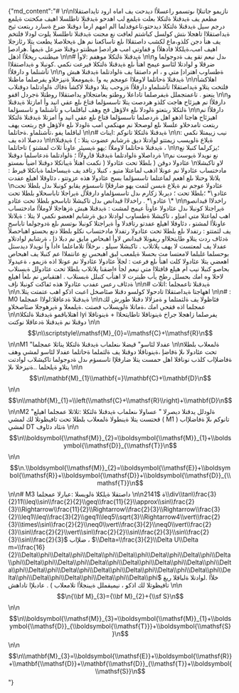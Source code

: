 {"md_content":"#  \n\nنازيمو جاتنلإا ىوتسمو راعسلأا ديدحت يف اماه ارود تايداصتقلاا مظعم يف ةيدقنلا ةلتكلا بعلت ةيلمع لب اهدحو ةيدقنلا تاطلسلا اهيف مكحتت ةيلمع درجم سيل ةيدقنلا ةلتكلا ديدحتو،تاعوفدلما الم امهم ارمأ دوقنلا ضرع ةسارد ربتعت ثيح ةيداصتقلاا تاهجلا ىتش كولسل كباشتم لعافت نع مجنت ةيدقنلا تاطلسلا يلوت لودلا فلتخم يف هنأ دجن كلذو،ماع لكشب داصتقلاا ىلع تاساكعنا نم هل ةيحلاصلا يطعت يتلا رئازجلا اهيف امب،ةيلكلا فادهلأا و قفاوتي امب هرادصإ ميظنتو دوقنلا ضرعل ةيمهأ .هرادصإ ميظنتب ريخلأا اذهل  \n\n# ةيدقنلا ةلتكلا موهفم :لاوأ  \n\nىدل نيعم تقو يف ةدوجولما و ضرقلا و لوادتلا لئاسو عيمج اهنأ ىلع ةيدقنلا ةلتكلا فيرعت نكمي .كونبلا و ةيداصتقلاا تآشنلما و دارفلأا  \n\nةطساوب اهترادإ متي و ، ام داصتقا يف ةلوادتلما ةيدقنلا هبش و ةيدقنلا ةحاتلما لاوملاا عومجم يه وا .ةيمومعلا ةنيزخلاو يفرصلما ماظنلا  \n\nاهلاكشأ فلتخت يتلاو ةيداصتقلاا تآشنلماو دارفلأا ةزوحب يتلا دوقنلا لاكشأ ةفاك ةلوادتلما دوقنلاب ينعنو . تاعمتجملل ةيفرصلما تاداعلا روطتو يعامتجلااو يداصتقلاا روطتلا ةجردل اقفو  \n\nو دارفلأا نم هيزئاح هاجت كلذو هردصت يتلا تاسسؤلما قتاع ىلع عقي انيد وأ امازتلا ةيدقنلا ةلتكلا ربتعتو ةلودلا ىلع ءلاؤهل قح وهف لباقلماب و تآشنلما و تاسسؤلما  \n\nدارفلأا نم اهيزئاح هاجتا اذهو اهل ةردصلما تاسسؤلما قتاع ىلع عقي انيد وأ امزتلا ةيدقنلا ةلتكلا ربتعت تامدخلاو علسلا ىلع لوصحلا نم مهنكمي امب ةلودلا ىلع ءلاؤهل قح ربتعت يهف لباقلما يفو ،تآشنلماو .ةحاتلما  \n\n# ةيدقنلا ةلتكلا تانوكم :ايناث  \n\n: نيب زييمتلا نكمي ددصلا اذه يف  \n\nةيلاع ةلويسب زيمتتو لوادتلا ديق ةرشابم عضوت يتلا : ) ةيدقنلا تاحاتلما ( ةيدقنلا ةحاتلما لاوملأا :يهو ةيسيئر عاونأ ثلاث لمشتو ،  \n\n؛يزكرلما كنبلا نع ةرداصلاو ةلوادتلما ةيدقنلا قارولأا ؛ ةلوادتلما ةدعاسلما دوقنلا   \nنع نويدلا ةيوست نم نكمت اهنلأ ةيباتكلا دوقنلا اضيأ ىمستو ) عئادولا دوقن ( بلطلا تحت عئادولا   \nلاو تاكبشلا مادختساب عئادولا نم عونلا اذهب لماعتلا متيو ، كنبلا رتافد يف ةيبساحلما ةباتكلا قيرط : يلاتلا وحنلا ىلع اهعم لماعتلما تاسسؤلما بسح عئادولا هذه عزوتتو ، دئاوقلا اهيلع عفدت   \nعئادولا عوجم نم ةيلاع ةبسن لثمت يهو ضارقلإا تاسسؤم يقابو كونبلا ىدل بلطلا تحت عئادو \\* ؛بلطلا تحت ؛ ديربلا زكارم ىدل تاسسؤلماو دارفلأل ةيراجلا تاباسحلاو بلطلا تحت عئادو \\* . راخدلاا قيدانص ىدل تاكيشلا تاباسحو بلطلا تحت عئادو \\*  \n\nراخدلاا قيدانصو ةيراجتلا كونبلا ىدل عئادولا عاونأ عيمج لمشت : ةيدقنلا هبش ةزهاجلا لاوملأا مادختساب اهب لماعتلا متي امنإو ، تاكيشلا ةطساوب لوادتلا ديق ةرشابم اهعضو نكمي لا يتلا : ةيلاتلا عاونلأا لمشتو ، دئاوفلا اهيلع عفدتو رتافدلا وأ ةيراجتلا كونبلا ىوتسم ىلع ةدوجولما تاباسح يف لثمتتو : رتفدلا ىلع بلطلا تحت عئادولا رتفدلا مادختساب نكلو بلطلا دنع بحستو اهباحصلأ ةدئاف ردت يتلاو طايتحلااو ريفوتلا قيدانص لاوأ اهبحاص مايق نم دبلا ذإ ، ةرشابم لوادتلاو عفدلا يف لمعتست لا يهف يلاتلاب . تاكبشلا سيلو . ىرخلأا تلاماعلما ءادأ وأ نويدلا ديدستل بوحسلما غلبلما لامعتسا مث بحسلا ةيلمعب لبق اهبحس نع عانتملاا عم كنبلا يف اهبحاص اهعضي يتلا عئادولا كلت اهنأ ىلع فرعت : لجلأ عئادولا عئادولا نم عونلا اذه ةزيمو ، ةعيدولا بحاصو كنبلا نيب ام هيلع قافتلاا متي نيعم لجأ ءاضقنا يلاتلاب بلطلا تحت عئادولل ةبسنلاب لاحلا وه امك بحسلل رطخ يأب طبترت لا اهنأب كنبلل ةبسنلاب . اهتقباس نم ىلعأ اهيلع ةدئاف رعس عفدب عئادولا هذه ئفاكت كونبلا نإف  \n\n# ةيدقنلا تاعمجلما :اثلاث  \n\n.اههاجتا ةيداصتقلاا تادحولا كولسو دقنلا صئاصخل اعبت اذكو اهب عتمتت يتلا  \n\n# : M0 ةيدقنلا ةدعاقلا:لولاا عمجلما  \n\nفئاظولا يف ةلثمتلما و ةمزلالا دقنلا طورش لك عمجلما اذه ققحي امك ،ةماتلا ةلويسلاب فصتت .ةيلمعلا و ةيرهوجلا صئاصخلاو  \n\nاهتلاباقمو ةيدقنلا ةلتكلا lyi يفرصلما زاهجلا جراخ ةينوناقلا تاطايتحلاا + ةينوناقلا دوقنلا نم ةيدقنلا ةدعاقلا نوكتت  \n\n$$\n\\scriptstyle\\mathsf{M}_{0}=\\mathsf{C}+\\mathsf{R}\n$$  \n\nM1 \"عفدلا لئاسو\" قيضلا ىنعلماب ةيدقنلا ةلتكلا يناثلا عمجلما  \n\nةلمعلاب بلطلا تحت عئادولا ىلإ ةفاضإ ،ةينوناقلا دوقنلا يف ةلثملما ةحاتلما عفدلا لئاسو لمشي وهف ةفاضلإاب كلذب نوناقلا اهل حمست يتلا ضارقلإا تاسسؤم ىدل ةدوجولما تاكيشلاب لوادتت يتلاو ةيلحلما ..ةنيزخلا ىلإ  \n\n$$\n\\mathbf{M}_{1}\\mathbf{=}\\mathbf{C}+\\mathbf{D}\n$$  \n\n$$\n\\mathbf{M}_{1}=\\left(\\mathsf{C}+\\mathsf{R}\\right)+\\mathbf{D}\n$$  \n\nM2 \"ةلودلل يدقنلا ديصرلا \" عساولا ىنعلماب ةيدقنلا ةلثكلا :ثلاثلا عمجلما اهيلع قحتست يتلا ةينطولا ةلمعلاب بلطلا تحت تافيظوتلا لك لمشي ( M1 ) تانوكم ىلإ ةفاضلإاب لمشي DT ةنئاد دئاوف  \n\n$$\n\\boldsymbol{\\mathsf{M}}_{2}=\\boldsymbol{\\mathsf{M}}_{1}+\\boldsymbol{\\mathsf{D}}_{\\mathsf{T}}\n$$  \n\n$$\n.\\boldsymbol{\\mathsf{M}}_{2}=\\boldsymbol{\\mathsf{E}}+\\boldsymbol{\\mathsf{R}}+\\boldsymbol{\\mathsf{D}}+\\boldsymbol{\\mathsf{D}}_{\\mathsf{T}}\n$$  \n\n# M3 داصتقلا ةيلكلا ةلويسلا :عبارلا عمجلما  \n\nة $2141\\div\\tan\\frac{3}{2}11\\leq\\sin\\frac{2}{2}\\geq\\frac{11}{2}\\approx\\sin\\frac{2}{3}\\Rightarrow\\frac{11}{2}\\Rightarrow\\frac{2}{3}\\Rightarrow\\frac{3}{2}\\leq1\\leq\\frac{3}{2}\\geq1\\leq5\\sqrt{3}\\Rightarrow4\\vert\\frac{2}{3}\\times\\sin\\frac{2}{2}\\neq0\\vert\\frac{3}{2}\\neq0\\vert\\frac{2}{3}\\sin\\frac{2}{2}\\vert\\sin\\frac{2}{2}\\sin\\frac{2}{3}\\sin\\frac{2}{3}\\sin\\frac{2}{3}$ ضلإاب ، $\\Delta=\\frac{3}{2}\\Delta U\\Delta m=\\frac{16}{2}\\Delta\\phi\\Delta\\phi\\Delta\\phi\\Delta\\phi\\Delta\\phi\\Delta\\phi\\Delta\\phi\\Delta\\phi\\Delta\\phi\\Delta\\phi\\Delta\\phi\\Delta\\phi\\Delta\\phi\\Delta\\phi\\Delta\\phi\\Delta\\phi\\Delta\\phi\\Delta\\phi\\Delta\\phi\\Delta\\phi\\Delta\\phi\\Delta\\phi\\Delta\\phi\\Delta\\phi\\Delta\\phi$ خلأا .لوادتلا ةلباقلا ريغ تافيظوتلا لك اذكو ، نيميقملل ةيبنجلأا تلامعلاب ) . عادبلإا تاداهش  \n\n$$\n{\\bf M}_{3}={\\bf M}_{2}+{\\sf S}\n$$  \n\n$$\n\\boldsymbol{\\mathsf{M}}_{3}=\\boldsymbol{\\mathsf{M}}_{1}+\\boldsymbol{\\mathsf{D}}_{\\boldsymbol{\\mathsf{T}}}+\\boldsymbol{\\mathsf{S}}\n$$  \n\n$$\n\\mathbf{M}_{3}=\\boldsymbol{\\mathsf{E}}+\\boldsymbol{\\mathsf{R}}+\\mathbf{\\mathsf{D}}+\\mathbf{\\mathsf{D}}_{\\mathsf{T}}+\\boldsymbol{\\mathsf{S}}\n$$  "}